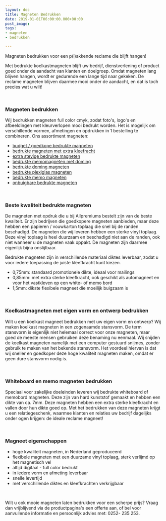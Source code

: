 ```yaml
---
layout: doc
title: Magneten Bedrukken
date: 2019-01-01T06:00:00.000+00:00
post_image: 
tags:
- magneten
- bedrukken

---
```

<p>Magneten bedrukken voor een p(l)akkende reclame die blijft hangen!</p>
<p> Met bedrukte koelkastmagneten blijft uw bedrijf, dienstverlening of product goed onder de aandacht van klanten en doelgroep. Omdat magneten lang blijven hangen, wordt er gedurende een lange tijd naar gekeken. De reclame magneten blijven daarmee mooi onder de aandacht, en dat is toch precies wat u wilt!</p>
<br>

<h3 class="pdp">Magneten bedrukken</h3>
<p>
<p>Wij bedrukken magneten full color cmyk, zodat foto's, logo's en afbeeldingen met kleurverlopen mooi bedrukt worden. Het is mogelijk om verschillende vormen, afmetingen en opdrukken in 1 bestelling te combineren. Ons assortiment magneten:</p> 

<ul>
<li><a class="blue" href="https://www.allpremiums.nl/goedkope-magneten-bedrukken/" title="budget goedkope bedrukte magneten">budget / goedkope bedrukte magneten</a></li>
  
<li><a class="blue" href="https://www.allpremiums.nl/magneten-bedrukken-extra-kleefkracht/" title="bedrukte magneten extra kleefkracht">bedrukte magneten met extra kleefracht</a></li>
  
<li><a class="blue" href="https://www.allpremiums.nl/extra-stevige-magneten-bedrukken/" title="extra stevige magneten bedrukken">extra stevige bedrukte magneten</a></li>
  
<li><a class="blue" href="https://www.allpremiums.nl/memomagneten-doming-bedrukken/" title="bedrukte memomagneten met doming">bedrukte memomagneten met doming</a></li>  
 
<li><a class="blue" href="https://www.allpremiums.nl/doming-magneten-bedrukken/" title="bedrukte doming magneten">bedrukte doming magneten</a></li>    
  
<li><a class="blue" href="https://www.allpremiums.nl/plexiglas-magneten-bedrukken/" title="bedrukte plexiglas magneten">bedrukte plexiglas magneten</a></li>      
  
<li><a class="blue" href="https://www.allpremiums.nl/memomagneten-bedrukken/" title="bedrukte memo magneten">bedrukte memo magneten</a></li>       
  
<li><a class="blue" href="https://www.allpremiums.nl/onbuigbare-magneten-bedrukken/" title="onbuigbare bedrukte magneten">onbuigbare bedrukte magneten</a></li>    
</ul>
<br>
  
<h3 class="pdp">Beste kwaliteit bedrukte magneten</h3>
<p>
<p>De magneten met opdruk die u bij Allpremiums bestelt zijn van de beste kwaliteit. Er zijn bedrijven die goedkopere magneten aanbieden, maar deze hebben een papieren / vouwkarton toplaag die snel bij de randen beschadigd. De magneten die wij leveren hebben een sterke vinyl toplaag. Deze vinyl toplaag is heel duurzaam en beschadigd niet aan de randen, ook niet wanneer u de magneten vaak oppakt. De magneten zijn daarmee eigenlijk bijna onslijtbaar.</p>

<p>Bedrukte magneten zijn in verschillende materiaal diktes leverbaar, zodat u voor iedere toepassing de juiste kleefkracht kunt kiezen.</p>

<ul>
  <li>0,75mm: standaard promotionele dikte, ideaal voor mailings</li>
  <li>0,85mm: met extra sterke kleefkracht, ook geschikt als automagneet en voor het vastkleven op een white- of memo bord</li>
  <li>1,5mm: dikste flexibele magneet die moeilijk buigzaam is</li>
  </ul>
<p>
<br>

<h3 class="pdp">Koelkastmagneten met eigen vorm en ontwerp bedrukken</h3>
<p>
<p>Wilt u een koelkast magneet bedrukken met uw eigen vorm en ontwerp? Wij maken koelkast magneten in een zogenaamde stansvorm. De term stansvorm is eigenlijk niet helemaal correct voor onze magneten, maar goed de meeste mensen gebruiken deze benaming nu eenmaal. Wij snijden de koelkast magneten namelijk met een computer gestuurd snijmes, zonder gebruik te maken van het bekende stansvorm. Het voordeel hiervan is dat wij sneller en goedkoper deze hoge kwaliteit magneten maken, omdat er geen dure stansvorm nodig is.</p>
<br>  

<h3 class="pdp">Whiteboard en memo magneten bedrukken</h3>
<p>
<p>Speciaal voor zakelijke doeleinden leveren wij bedrukte whiteboard of memobord magneten. Deze zijn van hard kunststof gemaakt en hebben een dikte van ca. 7mm. Deze magneten hebben een extra sterke kleefkracht en vallen door hun dikte goed op. Met het bedrukken van deze magneten krijgt u een relatiegeschenk, waarmee klanten en relaties uw bedrijf dagelijks onder ogen krijgen: de ideale reclame magneet!</p>
<br>

<h3 class="pdp">Magneet eigenschappen</h3>
<p>
<ul>
  <li>hoge kwaliteit magneten, in Nederland geproduceerd</li>
  <li>flexibele magneten met een duurzame vinyl toplaag, sterk verlijmd op het magnetisch vel</li>
  <li>altijd digitaal - full color bedrukt</li>
  <li>in iedere vorm en afmeting leverbaar</li>
  <li>snelle levertijd</li>
  <li>met verschillende diktes en kleefkrachten verkrijgbaar</li>
</ul>
<br>

<p>Wilt u ook mooie magneten laten bedrukken voor een scherpe prijs?
Vraag dan vrijblijvend via de productpagina's een offerte aan, of bel voor aanvullende informatie en persoonlijk advies met: 0252- 235 253.</p>